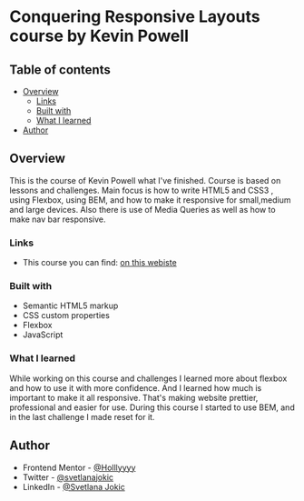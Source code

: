 # Conquering Responsive Layouts course by Kevin Powell


## Table of contents

- [Overview](#overview)
  - [Links](#links)
  - [Built with](#built-with)
  - [What I learned](#what-i-learned)
- [Author](#author)


## Overview

This is the course of Kevin Powell what I've finished.  Course is based on lessons and challenges.  Main focus is how to write HTML5 and CSS3 , using Flexbox, using BEM, and how to make it responsive for small,medium and large devices. Also there is use of Media Queries as well as how to make nav bar responsive. 

### Links

- This course you can find: [on this webiste](https://courses.kevinpowell.co/view/courses/conquering-responsive-layouts/)

### Built with

- Semantic HTML5 markup
- CSS custom properties
- Flexbox
- JavaScript

### What I learned

While working on this course and challenges I learned more about flexbox  and how to use it with more confidence. And I learned how much is important to make it all responsive. That's making website prettier, professional and easier for use. During this course   I started to use BEM, and in the last challenge I made reset for it. 


## Author
- Frontend Mentor - [@Holllyyyy](https://www.frontendmentor.io/profile/Holllyyyy)
- Twitter - [@svetlanajokic](https://twitter.com/svetlanajokic)
- LinkedIn - [@Svetlana Jokic](https://www.linkedin.com/in/svetlana-jokic-787432100/)

